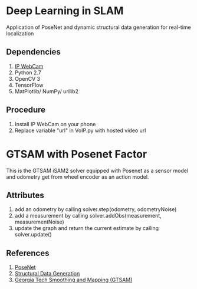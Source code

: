 # Deep Learning in SLAM
Application of PoseNet and dynamic structural data generation for real-time localization

## Dependencies
1. [IP WebCam](https://play.google.com/store/apps/details?id=com.pas.webcam&hl=en) 
2. Python 2.7
3. OpenCV 3
4. TensorFlow
5. MatPlotlib/ NumPy/ urllib2

## Procedure
1. Install IP WebCam on your phone
2. Replace variable "url" in VoIP.py with hosted video url

# GTSAM with Posenet Factor
This is the GTSAM iSAM2 solver equipped with Posenet as
a sensor model and odometry get from wheel encoder as an
action model.

## Attributes
1. add an odometry by calling solver.step(odometry, odometryNoise)
2. add a measurement by calling solver.addObs(measurement, measurementNoise)
3. update the graph and return the current estimate by calling solver.update()

## References
1. [PoseNet](https://www.cv-foundation.org/openaccess/content_iccv_2015/papers/Kendall_PoseNet_A_Convolutional_ICCV_2015_paper.pdf)
2. [Structural Data Generation](http://ccwu.me/vsfm/vsfm.pdf)
3. [Georgia Tech Smoothing and Mapping (GTSAM)](https://borg.cc.gatech.edu/)
